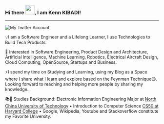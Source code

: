 ### Hi there <img src="https://raw.githubusercontent.com/MartinHeinz/MartinHeinz/master/wave.gif" width="30px" />, I am Kenn KIBADI!

---

![My Twitter Account](https://img.shields.io/twitter/follow/KennKIBADI?label=Follow%20me%20on%20Twitter&style=social)

💡I am a Software Engineer and a Lifelong Learner, I use Technologies to Build Tech Products.

🎯 Interested in Software Engineering, Product Design and Architecture, Artificial Intelligence, Machine Learning, Robotics, Electrical Aircraft Design, Cloud Computing, OpenSource, Startups and Business. 

⚡I spend my time on Studying and Learning, using my Blog as a Space where I share what I learn and explore based on the Feynman Technique😉. Looking forward to reaching and helping more people by sharing my knowledge.


📚📘 Studies Background: Electronic Information Engineering Major at [North China University of Technology](http://en.ncut.edu.cn/) • Introduction to Computer Science [CS50 at Harvard College](http://en.ncut.edu.cn/) • Google, Wikipedia, Youtube and Stackoverflow constitute my Favorite University.

<!--
**KennStack01/KennStack01** is a ✨ _special_ ✨ repository because its `README.md` (this file) appears on your GitHub profile.




Here are some ideas to get you started:

- 🔭 I’m currently working on ...
- 🌱 I’m currently learning ...
- 👯 I’m looking to collaborate on ...
- 🤔 I’m looking for help with ...
- 💬 Ask me about ...
- 📫 How to reach me: ...
- 😄 Pronouns: ...
- ⚡ Fun fact: ...
-->
